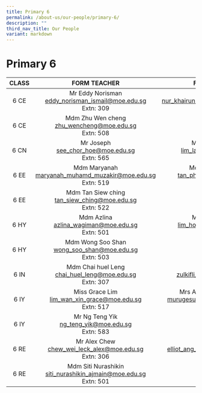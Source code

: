 ```yaml
---
title: Primary 6
permalink: /about-us/our-people/primary-6/
description: ""
third_nav_title: Our People
variant: markdown
---
```

# Primary 6

| CLASS |                            FORM TEACHER                           |                                    FORM TEACHER                                    |
|:-----:|:-----------------------------------------------------------------:|:----------------------------------------------------------------------------------:|
|  6 CE | Mr Eddy Norisman <br>[eddy_norisman_ismail@moe.edu.sg](mailto:eddy_norisman_ismail@moe.edu.sg)<br>Extn: 309      |         Mdm Nisa <br>[nur_khairunnisa_abdullah@moe.edu.sg](mailto:nur_khairunnisa_abdullah@moe.edu.sg)<br>Extn: 518        |
|  6 CE | Mdm Zhu Wen cheng<br>[zhu_wencheng@moe.edu.sg](mailto:zhu_wencheng@moe.edu.sg)<br>Extn: 508             |
|  6 CN |Mr Joseph<br>[see_chor_hoe@moe.edu.sg](mailto:see_chor_hoe@moe.edu.sg)<br>Extn: 565 |Mdm Lim Lay chin <br>[lim_lay_chin@moe.edu.sg](mailto:lim_lay_chin@moe.edu.sg)<br>Extn: 302         |
|  6 EE | Mdm Maryanah<br>[maryanah_muhamd_muzakir@moe.edu.sg](mailto:maryanah_muhamd_muzakir@moe.edu.sg)<br>Extn: 519      |     Mdm Tan Phaik See <br>[tan_phaik_see@moe.edu.sg](mailto:tan_phaik_see@moe.edu.sg)<br>Extn: 586        |
|  6 EE |   Mdm Tan Siew ching<br>[tan_siew_ching@moe.edu.sg](mailto:tan_siew_ching@moe.edu.sg)<br>Extn: 522            |
|  6 HY |Mdm Azlina<br>[azlina_wagiman@moe.edu.sg](mailto:azlina_wagiman@moe.edu.sg)<br>Extn: 501 | Mr Lim Hou Woon<br>[lim_hou_woon@moe.edu.sg](mailto:lim_hou_woon@moe.edu.sg)<br>Extn: 517  |
|  6 HY | Mdm Wong Soo Shan <br>[wong_soo_shan@moe.edu.sg](mailto:wong_soo_shan@moe.edu.sg)<br>Extn: 503     |
|  6 IN | Mdm Chai huel Leng<br>[chai_huel_leng@moe.edu.sg](mailto:chai_huel_leng@moe.edu.sg)<br>Extn: 307  |Mr Zul <br>[zulkifli_mansor@moe.edu.sg](mailto:zulkifli_mansor@moe.edu.sg)<br>Extn: 520 |
|  6 IY | Miss Grace Lim<br>[lim_wan_xin_grace@moe.edu.sg](mailto:lim_wan_xin_grace@moe.edu.sg)<br>Extn: 517    | Mrs Avinash Murugesuvari<br>[murugesuvari_vasu_g@moe.edu.sg](mailto:murugesuvari_vasu_g@moe.edu.sg)<br>Extn: 303       |
|  6 IY | Mr Ng Teng Yik<br>[ng_teng_yik@moe.edu.sg](mailto:ng_teng_yik@moe.edu.sg)<br>Extn: 583              |
6 RE | Mr Alex Chew<br>[chew_wei_leck_alex@moe.edu.sg](mailto:chew_wei_leck_alex@moe.edu.sg)<br>Extn: 306    | Mr Elliot Ang<br>[elliot_ang_yong_siang@moe.edu.sg](mailto:elliot_ang_yong_siang@moe.edu.sg)<br>Extn: 564       |
|  6 RE | Mdm Siti Nurashikin<br>[siti_nurashikin_ajmain@moe.edu.sg](mailto:siti_nurashikin_ajmain@moe.edu.sg)<br>Extn: 501              |